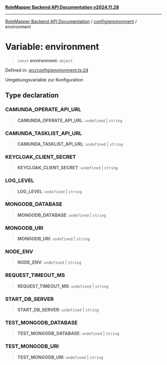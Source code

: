 [**RoleMapper Backend API Documentation v2024.11.28**](../../../README.md)

***

[RoleMapper Backend API Documentation](../../../modules.md) / [config/environment](../README.md) / environment

# Variable: environment

> `const` **environment**: `object`

Defined in: [src/config/environment.ts:24](https://github.com/FlowCraft-AG/RoleMapper/blob/145632709283208e820d3cdbc6b2193b07b9900d/backend/src/config/environment.ts#L24)

Umgebungsvariable zur Konfiguration

## Type declaration

### CAMUNDA\_OPERATE\_API\_URL

> **CAMUNDA\_OPERATE\_API\_URL**: `undefined` \| `string`

### CAMUNDA\_TASKLIST\_API\_URL

> **CAMUNDA\_TASKLIST\_API\_URL**: `undefined` \| `string`

### KEYCLOAK\_CLIENT\_SECRET

> **KEYCLOAK\_CLIENT\_SECRET**: `undefined` \| `string`

### LOG\_LEVEL

> **LOG\_LEVEL**: `undefined` \| `string`

### MONGODB\_DATABASE

> **MONGODB\_DATABASE**: `undefined` \| `string`

### MONGODB\_URI

> **MONGODB\_URI**: `undefined` \| `string`

### NODE\_ENV

> **NODE\_ENV**: `undefined` \| `string`

### REQUEST\_TIMEOUT\_MS

> **REQUEST\_TIMEOUT\_MS**: `undefined` \| `string`

### START\_DB\_SERVER

> **START\_DB\_SERVER**: `undefined` \| `string`

### TEST\_MONGODB\_DATABASE

> **TEST\_MONGODB\_DATABASE**: `undefined` \| `string`

### TEST\_MONGODB\_URI

> **TEST\_MONGODB\_URI**: `undefined` \| `string`
